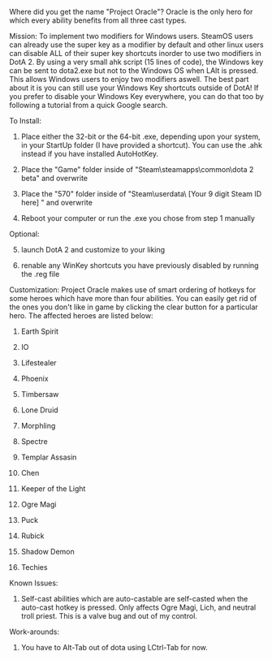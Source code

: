 Where did you get the name "Project Oracle"?
Oracle is the only hero for which every ability benefits from all three cast types.

Mission:
To implement two modifiers for Windows users.
SteamOS users can already use the super key as a modifier by default and other linux users can disable ALL of their super key shortcuts inorder to use two modifiers in DotA 2.
By using a very small ahk script (15 lines of code), the Windows key can be sent to dota2.exe but not to the Windows OS when LAlt is pressed. 
This allows Windows users to enjoy two modifiers aswell. The best part about it is you can still use your Windows Key shortcuts outside of DotA!
If you prefer to disable your Windows Key everywhere, you can do that too by following a tutorial from a quick Google search.

To Install:

1. Place either the 32-bit or the 64-bit .exe, depending upon your system, in your StartUp folder (I have provided a shortcut).
   You can use the .ahk instead if you have installed AutoHotKey.

2. Place the "Game" folder inside of "Steam\steamapps\common\dota 2 beta" and overwrite

3. Place the "570" folder inside of "Steam\userdata\ [Your 9 digit Steam ID here] " and overwrite

4. Reboot your computer or run the .exe you chose from step 1 manually


Optional:

5. launch DotA 2 and customize to your liking

6. renable any WinKey shortcuts you have previously disabled by running the .reg file


Customization:
Project Oracle makes use of smart ordering of hotkeys for some heroes which have more than four abilities.
You can easily get rid of the ones you don't like in game by clicking the clear button for a particular hero.
The affected heroes are listed below:

1. Earth Spirit

2. IO

3. Lifestealer

4. Phoenix

5. Timbersaw

6. Lone Druid

7. Morphling

8. Spectre

9. Templar Assasin

10. Chen

11. Keeper of the Light

12. Ogre Magi

13. Puck

14. Rubick

15. Shadow Demon

16. Techies



Known Issues:

1. Self-cast abilities which are auto-castable are self-casted when the auto-cast hotkey is pressed.
Only affects Ogre Magi, Lich, and neutral troll priest. This is a valve bug and out of my control.


Work-arounds:

1. You have to Alt-Tab out of dota using LCtrl-Tab for now.
